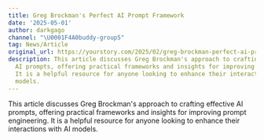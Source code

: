```yaml
---
title: Greg Brockman's Perfect AI Prompt Framework
date: '2025-05-01'
author: darkgago
channel: "\U0001F4A0buddy-group5"
tag: News/Article
original_url: https://yourstory.com/2025/02/greg-brockman-perfect-ai-prompt-framework
description: This article discusses Greg Brockman's approach to crafting effective
  AI prompts, offering practical frameworks and insights for improving prompt engineering.
  It is a helpful resource for anyone looking to enhance their interactions with AI
  models.
---
```


This article discusses Greg Brockman's approach to crafting effective AI prompts, offering practical frameworks and insights for improving prompt engineering. It is a helpful resource for anyone looking to enhance their interactions with AI models.